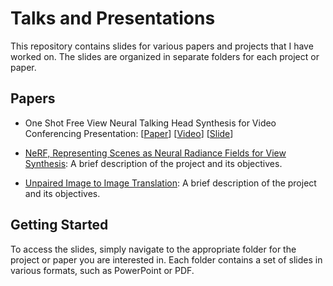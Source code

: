 # Talks and Presentations


This repository contains slides for various papers and projects that I have worked on. The slides are organized in separate folders for each project or paper.

## Papers

* One Shot Free View Neural Talking Head Synthesis for Video Conferencing Presentation: [[Paper](https://arxiv.org/abs/2011.15126)]  [[Video](https://arxiv.org/abs/2011.15126)] [[Slide](https://arxiv.org/abs/2011.15126)]

* [NeRF, Representing Scenes as Neural Radiance Fields for View Synthesis](https://arxiv.org/abs/2003.08934): A brief description of the project and its objectives.

* [Unpaired Image to Image Translation](./projects/project3): A brief description of the project and its objectives.


## Getting Started

To access the slides, simply navigate to the appropriate folder for the project or paper you are interested in. Each folder contains a set of slides in various formats, such as PowerPoint or PDF.
